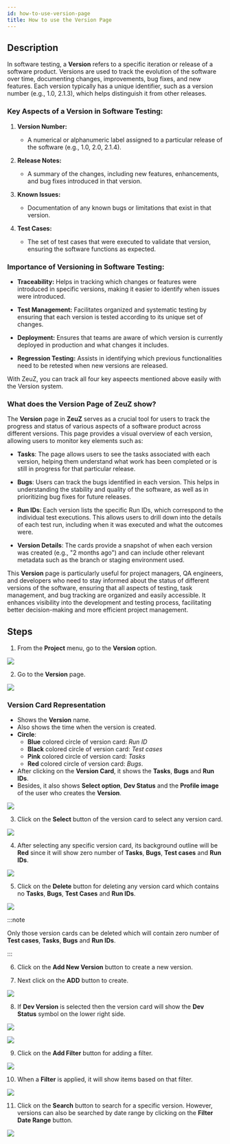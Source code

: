 ```yaml
---
id: how-to-use-version-page
title: How to use the Version Page
---
```


## Description

In software testing, a **Version** refers to a specific iteration or release of
a software product. Versions are used to track the evolution of the software
over time, documenting changes, improvements, bug fixes, and new features. Each
version typically has a unique identifier, such as a version number (e.g., 1.0,
2.1.3), which helps distinguish it from other releases.

### Key Aspects of a Version in Software Testing:

1. **Version Number:**
   - A numerical or alphanumeric label assigned to a particular release of the
     software (e.g., 1.0, 2.0, 2.1.4).
  
2. **Release Notes:**
   - A summary of the changes, including new features, enhancements, and bug
     fixes introduced in that version.

3. **Known Issues:**
   - Documentation of any known bugs or limitations that exist in that version.

4. **Test Cases:**
   - The set of test cases that were executed to validate that version, ensuring
     the software functions as expected.

### Importance of Versioning in Software Testing:

- **Traceability:** Helps in tracking which changes or features were introduced
  in specific versions, making it easier to identify when issues were
  introduced.
  
- **Test Management:** Facilitates organized and systematic testing by ensuring
  that each version is tested according to its unique set of changes.

- **Deployment:** Ensures that teams are aware of which version is currently
  deployed in production and what changes it includes.

- **Regression Testing:** Assists in identifying which previous functionalities
  need to be retested when new versions are released.

With ZeuZ, you can track all four key aspeects mentioned above easily with the
Version system.

### What does the Version Page of ZeuZ show?

The **Version** page in **ZeuZ** serves as a crucial tool for users to track the progress and status of various aspects of a software product across different versions. This page provides a visual overview of each version, allowing users to monitor key elements such as:

- **Tasks**: The page allows users to see the tasks associated with each version, helping them understand what work has been completed or is still in progress for that particular release.

- **Bugs**: Users can track the bugs identified in each version. This helps in understanding the stability and quality of the software, as well as in prioritizing bug fixes for future releases.

- **Run IDs**: Each version lists the specific Run IDs, which correspond to the individual test executions. This allows users to drill down into the details of each test run, including when it was executed and what the outcomes were.

- **Version Details**: The cards provide a snapshot of when each version was created (e.g., "2 months ago") and can include other relevant metadata such as the branch or staging environment used.

This **Version** page is particularly useful for project managers, QA engineers, and developers who need to stay informed about the status of different versions of the software, ensuring that all aspects of testing, task management, and bug tracking are organized and easily accessible. It enhances visibility into the development and testing process, facilitating better decision-making and more efficient project management.

## Steps

1. From the **Project** menu, go to the **Version** option.

![](/img/how-tos/how-to-use-version-page/version-option.png)

2. Go to the **Version** page.

![](/img/how-tos/how-to-use-version-page/version-page.png)

### Version Card Representation

- Shows the **Version** name.
- Also shows the time when the version is created.
- **Circle**:
  - **Blue** colored circle of version card: *Run ID*
  - **Black** colored circle of version card: *Test cases*
  - **Pink** colored circle of version card: *Tasks*
  - **Red** colored circle of version card: *Bugs*.
- After clicking on the **Version Card**, it shows the **Tasks**, **Bugs** and **Run IDs**.
- Besides, it also shows **Select option**, **Dev Status** and the **Profile image** of the user who creates the **Version**.

![](/img/how-tos/how-to-use-version-page/version-represent.png)

3. Click on the **Select** button of the version card to select any version card.

![](/img/how-tos/how-to-use-version-page/select-version.png)

4. After selecting any specific version card, its background outline will be **Red** since it will show zero number of **Tasks**, **Bugs**, **Test cases** and **Run IDs**.

![](/img/how-tos/how-to-use-version-page/red-outline.png)

5. Click on the **Delete** button for deleting any version card which contains no **Tasks**, **Bugs**, **Test Cases** and **Run IDs**.

![](/img/how-tos/how-to-use-version-page/delete-version.png)

:::note

Only those version cards can be deleted which will contain zero number of **Test cases**, **Tasks**, **Bugs** and **Run IDs**.

:::

6. Click on the **Add New Version** button to create a new version.

7. Next click on the **ADD** button to create.

![](/img/how-tos/how-to-use-version-page/add-version.png)

8. If **Dev Version** is selected then the version card will show the **Dev Status** symbol on the lower right side.

![](/img/how-tos/how-to-use-version-page/dev-version.png)

![](/img/how-tos/how-to-use-version-page/dev-status.png)

9. Click on the **Add Filter** button for adding a filter.

![](/img/how-tos/how-to-use-version-page/filter-version.png)

10. When a **Filter** is applied, it will show items based on that filter.

![](/img/how-tos/how-to-use-version-page/filter-base.png)

11. Click on the **Search** button to search for a specific version. However, versions can also be searched by date range by clicking on the **Filter Date Range** button.

![](/img/how-tos/how-to-use-version-page/version-range.png)